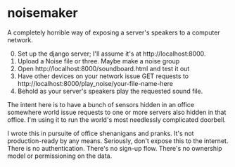 # noisemaker

A completely horrible way of exposing a server's speakers to a computer network.

0) Set up the django server; I'll assume it's at http://localhost:8000.
1) Upload a Noise file or three. Maybe make a noise group
2) Open http://localhost:8000/soundboard.html and test it out
3) Have other devices on your network issue GET requests to http://localhost:8000/play_noise/your-file-name-here
4) Behold as your server's speakers play the requested sound file.

The intent here is to have a bunch of sensors hidden in an office somewhere world issue requests to one or more 
servers also hidden in that office. I'm using it to run the world's most needlessly complicated doorbell.

I wrote this in pursuite of office shenanigans and pranks. It's not production-ready by any means. 
Seriously, don't expose this to the internet. There is no authentication. There's no sign-up flow. There's no
ownership model or permissioning on the data.
